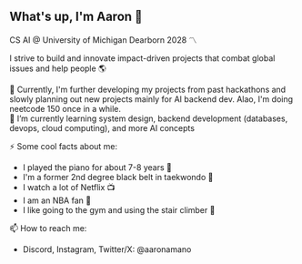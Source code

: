 ## What's up, I'm Aaron 👋
CS AI @ University of Michigan Dearborn 2028 〽️

I strive to build and innovate impact-driven projects that combat global issues and help people 🌎

🔭 Currently, I'm further developing my projects from past hackathons and slowly planning out new projects mainly for AI backend dev. Alao, I'm doing neetcode 150 once in a while. <br>
🌱 I’m currently learning system design, backend development (databases, devops, cloud computing), and more AI concepts

⚡ Some cool facts about me:
- I played the piano for about 7-8 years 🎹
- I'm a former 2nd degree black belt in taekwondo 🥋
- I watch a lot of Netflix 📺
- I am an NBA fan 🏀
- I like going to the gym and using the stair climber 👟

📫 How to reach me:
- Discord, Instagram, Twitter/X: @aaronamano



<!--
**aaronamano/aaronamano** is a ✨ _special_ ✨ repository because its `README.md` (this file) appears on your GitHub profile.

Here are some ideas to get you started:

🔭 I’m currently working on ...
- 🌱 I’m currently learning ...
- 👯 I’m looking to collaborate on ...
- 🤔 I’m looking for help with ...
- 💬 Ask me about ...
- 📫 How to reach me: ...
- 😄 Pronouns: ...
- ⚡ Fun fact: ...
-->
